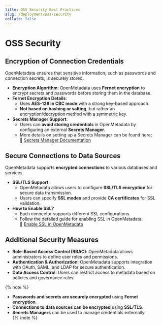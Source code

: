 ```yaml
---
title: OSS Security Best Practices
slug: /deployment/oss-security
collate: false
---
```


# OSS Security

## Encryption of Connection Credentials  

OpenMetadata ensures that sensitive information, such as passwords and connection secrets, is securely stored.  

- **Encryption Algorithm**: OpenMetadata uses **Fernet encryption** to encrypt secrets and passwords before storing them in the database.  
- **Fernet Encryption Details**:  
  - Uses **AES-128 in CBC mode** with a strong key-based approach.  
  - **Not based on hashing or salting**, but rather an encryption/decryption method with a symmetric key.  
- **Secrets Manager Support**:  
  - Users can **avoid storing credentials** in OpenMetadata by configuring an external **Secrets Manager**.  
  - More details on setting up a Secrets Manager can be found here:  
    🔗 [Secrets Manager Documentation](https://docs.open-metadata.org/latest/deployment/secrets-manager)

## Secure Connections to Data Sources

OpenMetadata supports **encrypted connections** to various databases and services.  

- **SSL/TLS Support**:  
  - OpenMetadata allows users to configure **SSL/TLS encryption** for secure data transmission.  
  - Users can specify **SSL modes** and provide **CA certificates** for SSL validation.  
- **How to Enable SSL?**  
  - Each connector supports different SSL configurations.  
  - Follow the detailed guide for enabling SSL in OpenMetadata:  
    🔗 [Enable SSL in OpenMetadata](https://docs.open-metadata.org/latest/deployment/security/enable-ssl)

## **Additional Security Measures**  

- **Role-Based Access Control (RBAC)**: OpenMetadata allows administrators to define user roles and permissions.  
- **Authentication & Authorization**: OpenMetadata supports integration with OAuth, SAML, and LDAP for secure authentication.  
- **Data Access Control**: Users can restrict access to metadata based on policies and governance rules.

{% note %}
- **Passwords and secrets are securely encrypted** using **Fernet encryption**.  
- **Connections to data sources can be encrypted** using **SSL/TLS**.  
- **Secrets Managers** can be used to manage credentials externally.  
{% /note %}
